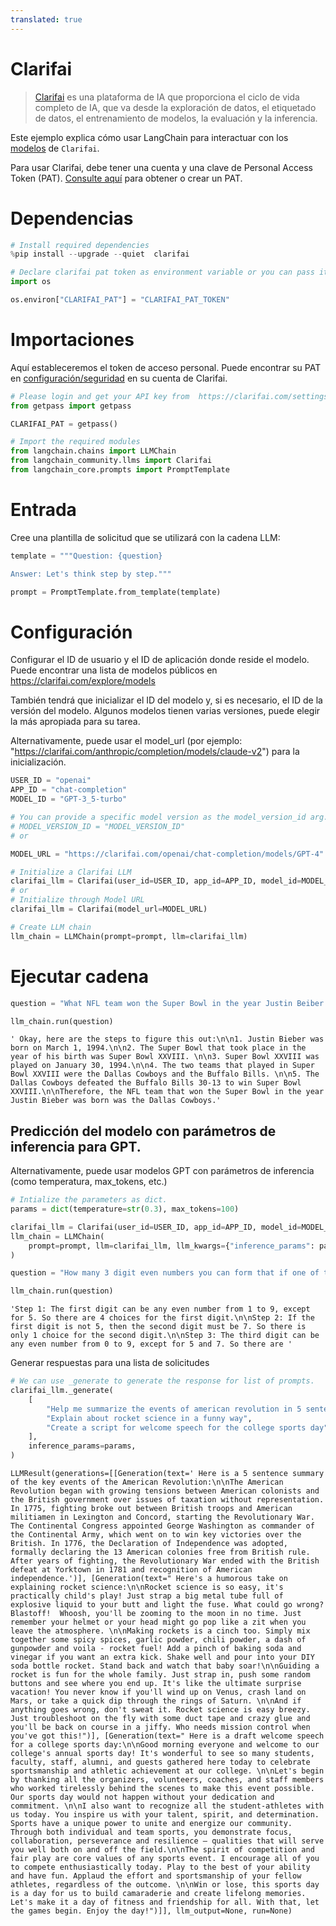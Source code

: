```yaml
---
translated: true
---
```


# Clarifai

>[Clarifai](https://www.clarifai.com/) es una plataforma de IA que proporciona el ciclo de vida completo de IA, que va desde la exploración de datos, el etiquetado de datos, el entrenamiento de modelos, la evaluación y la inferencia.

Este ejemplo explica cómo usar LangChain para interactuar con los [modelos](https://clarifai.com/explore/models) de `Clarifai`.

Para usar Clarifai, debe tener una cuenta y una clave de Personal Access Token (PAT).
[Consulte aquí](https://clarifai.com/settings/security) para obtener o crear un PAT.

# Dependencias

```python
# Install required dependencies
%pip install --upgrade --quiet  clarifai
```

```python
# Declare clarifai pat token as environment variable or you can pass it as argument in clarifai class.
import os

os.environ["CLARIFAI_PAT"] = "CLARIFAI_PAT_TOKEN"
```

# Importaciones

Aquí estableceremos el token de acceso personal. Puede encontrar su PAT en [configuración/seguridad](https://clarifai.com/settings/security) en su cuenta de Clarifai.

```python
# Please login and get your API key from  https://clarifai.com/settings/security
from getpass import getpass

CLARIFAI_PAT = getpass()
```

```python
# Import the required modules
from langchain.chains import LLMChain
from langchain_community.llms import Clarifai
from langchain_core.prompts import PromptTemplate
```

# Entrada

Cree una plantilla de solicitud que se utilizará con la cadena LLM:

```python
template = """Question: {question}

Answer: Let's think step by step."""

prompt = PromptTemplate.from_template(template)
```

# Configuración

Configurar el ID de usuario y el ID de aplicación donde reside el modelo. Puede encontrar una lista de modelos públicos en https://clarifai.com/explore/models

También tendrá que inicializar el ID del modelo y, si es necesario, el ID de la versión del modelo. Algunos modelos tienen varias versiones, puede elegir la más apropiada para su tarea.

Alternativamente, puede usar el model_url (por ejemplo: "https://clarifai.com/anthropic/completion/models/claude-v2") para la inicialización.

```python
USER_ID = "openai"
APP_ID = "chat-completion"
MODEL_ID = "GPT-3_5-turbo"

# You can provide a specific model version as the model_version_id arg.
# MODEL_VERSION_ID = "MODEL_VERSION_ID"
# or

MODEL_URL = "https://clarifai.com/openai/chat-completion/models/GPT-4"
```

```python
# Initialize a Clarifai LLM
clarifai_llm = Clarifai(user_id=USER_ID, app_id=APP_ID, model_id=MODEL_ID)
# or
# Initialize through Model URL
clarifai_llm = Clarifai(model_url=MODEL_URL)
```

```python
# Create LLM chain
llm_chain = LLMChain(prompt=prompt, llm=clarifai_llm)
```

# Ejecutar cadena

```python
question = "What NFL team won the Super Bowl in the year Justin Beiber was born?"

llm_chain.run(question)
```

```output
' Okay, here are the steps to figure this out:\n\n1. Justin Bieber was born on March 1, 1994.\n\n2. The Super Bowl that took place in the year of his birth was Super Bowl XXVIII. \n\n3. Super Bowl XXVIII was played on January 30, 1994.\n\n4. The two teams that played in Super Bowl XXVIII were the Dallas Cowboys and the Buffalo Bills. \n\n5. The Dallas Cowboys defeated the Buffalo Bills 30-13 to win Super Bowl XXVIII.\n\nTherefore, the NFL team that won the Super Bowl in the year Justin Bieber was born was the Dallas Cowboys.'
```

## Predicción del modelo con parámetros de inferencia para GPT.

Alternativamente, puede usar modelos GPT con parámetros de inferencia (como temperatura, max_tokens, etc.)

```python
# Intialize the parameters as dict.
params = dict(temperature=str(0.3), max_tokens=100)
```

```python
clarifai_llm = Clarifai(user_id=USER_ID, app_id=APP_ID, model_id=MODEL_ID)
llm_chain = LLMChain(
    prompt=prompt, llm=clarifai_llm, llm_kwargs={"inference_params": params}
)
```

```python
question = "How many 3 digit even numbers you can form that if one of the digits is 5 then the following digit must be 7?"

llm_chain.run(question)
```

```output
'Step 1: The first digit can be any even number from 1 to 9, except for 5. So there are 4 choices for the first digit.\n\nStep 2: If the first digit is not 5, then the second digit must be 7. So there is only 1 choice for the second digit.\n\nStep 3: The third digit can be any even number from 0 to 9, except for 5 and 7. So there are '
```

Generar respuestas para una lista de solicitudes

```python
# We can use _generate to generate the response for list of prompts.
clarifai_llm._generate(
    [
        "Help me summarize the events of american revolution in 5 sentences",
        "Explain about rocket science in a funny way",
        "Create a script for welcome speech for the college sports day",
    ],
    inference_params=params,
)
```

```output
LLMResult(generations=[[Generation(text=' Here is a 5 sentence summary of the key events of the American Revolution:\n\nThe American Revolution began with growing tensions between American colonists and the British government over issues of taxation without representation. In 1775, fighting broke out between British troops and American militiamen in Lexington and Concord, starting the Revolutionary War. The Continental Congress appointed George Washington as commander of the Continental Army, which went on to win key victories over the British. In 1776, the Declaration of Independence was adopted, formally declaring the 13 American colonies free from British rule. After years of fighting, the Revolutionary War ended with the British defeat at Yorktown in 1781 and recognition of American independence.')], [Generation(text=" Here's a humorous take on explaining rocket science:\n\nRocket science is so easy, it's practically child's play! Just strap a big metal tube full of explosive liquid to your butt and light the fuse. What could go wrong? Blastoff!  Whoosh, you'll be zooming to the moon in no time. Just remember your helmet or your head might go pop like a zit when you leave the atmosphere. \n\nMaking rockets is a cinch too. Simply mix together some spicy spices, garlic powder, chili powder, a dash of gunpowder and voila - rocket fuel! Add a pinch of baking soda and vinegar if you want an extra kick. Shake well and pour into your DIY soda bottle rocket. Stand back and watch that baby soar!\n\nGuiding a rocket is fun for the whole family. Just strap in, push some random buttons and see where you end up. It's like the ultimate surprise vacation! You never know if you'll wind up on Venus, crash land on Mars, or take a quick dip through the rings of Saturn. \n\nAnd if anything goes wrong, don't sweat it. Rocket science is easy breezy. Just troubleshoot on the fly with some duct tape and crazy glue and you'll be back on course in a jiffy. Who needs mission control when you've got this!")], [Generation(text=" Here is a draft welcome speech for a college sports day:\n\nGood morning everyone and welcome to our college's annual sports day! It's wonderful to see so many students, faculty, staff, alumni, and guests gathered here today to celebrate sportsmanship and athletic achievement at our college. \n\nLet's begin by thanking all the organizers, volunteers, coaches, and staff members who worked tirelessly behind the scenes to make this event possible. Our sports day would not happen without your dedication and commitment. \n\nI also want to recognize all the student-athletes with us today. You inspire us with your talent, spirit, and determination. Sports have a unique power to unite and energize our community. Through both individual and team sports, you demonstrate focus, collaboration, perseverance and resilience – qualities that will serve you well both on and off the field.\n\nThe spirit of competition and fair play are core values of any sports event. I encourage all of you to compete enthusiastically today. Play to the best of your ability and have fun. Applaud the effort and sportsmanship of your fellow athletes, regardless of the outcome. \n\nWin or lose, this sports day is a day for us to build camaraderie and create lifelong memories. Let's make it a day of fitness and friendship for all. With that, let the games begin. Enjoy the day!")]], llm_output=None, run=None)
```
